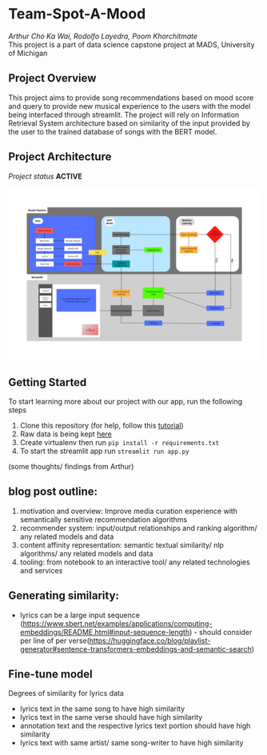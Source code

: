 

# Team-Spot-A-Mood
*Arthur Cho Ka Wai, Rodolfo Layedra, Poom Khorchitmate*\
This project is a part of data science capstone project at MADS, University of Michigan

## Project Overview
This project aims to provide song recommendations based on mood score and query to provide new musical experience to the users with the model being interfaced through streamlit. The project will rely on Information Retrieval System architecture based on similarity of the input provided by the user to the trained database of songs with the BERT model.

## Project Architecture
*Project status* **ACTIVE**\
\
![](assets/Spot-A-Mood-Pipeline.png)
## Getting Started
To start learning more about our project with our app, run the following steps
1. Clone this repository (for help, follow this [tutorial](https://help.github.com/articles/cloning-a-repository/))
2. Raw data is being kept [here](https://drive.google.com/drive/u/0/folders/1SuxyMLJ0Y9wRp1tKfo0sMVleT8TqK2Mj)
3. Create virtualenv  then run `pip install -r requirements.txt`
4. To start the streamlit app run `streamlit run app.py`

(some thoughts/ findings from Arthur)
## blog post outline:
1. motivation and overview: Improve media curation experience with semantically sensitive recommendation algorithms
2. recommender system: input/output relationships and ranking algorithm/ any related models and data
3. content affinity representation: semantic textual similarity/ nlp algorithms/ any related models and data
4. tooling: from notebook to an interactive tool/ any related technologies and services

## Generating similarity:

- lyrics can be a large input sequence (https://www.sbert.net/examples/applications/computing-embeddings/README.html#input-sequence-length) - should consider per line of per verse(https://huggingface.co/blog/playlist-generator#sentence-transformers-embeddings-and-semantic-search)

## Fine-tune model

Degrees of similarity for lyrics data
- lyrics text in the same song to have high similarity
- lyrics text in the same verse should have high similarity
- annotation text and the respective lyrics text portion should have high similarity
- lyrics text with same artist/ same song-writer to have high similarity